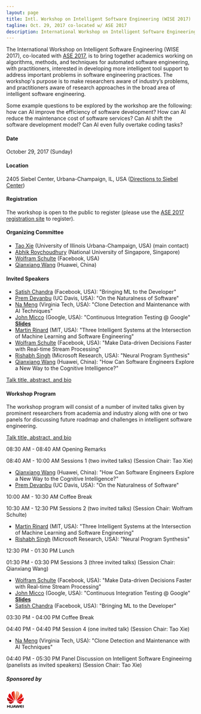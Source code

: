 ```yaml
---
layout: page
title: Intl. Workshop on Intelligent Software Engineering (WISE 2017)
tagline: Oct. 29, 2017 co-located w/ ASE 2017
description: International Workshop on Intelligent Software Engineering (WISE 2017)
---
```


The International Workshop on Intelligent Software Engineering (WISE 2017), co-located with [ASE 2017](http://ase2017.org/), is to bring together academics working on algorithms, methods, and techniques for automated software engineering, with practitioners, interested in developing more intelligent tool support to address important problems in software engineering practices. The workshop's purpose is to make researchers aware of industry’s problems, and practitioners aware of research approaches in the broad area of intelligent software engineering. 

Some example questions to be explored by the workshop are the following: how can AI improve the efficiency of software development? How can AI reduce the maintenance cost of software services? Can AI shift the software development model? Can AI even fully overtake coding tasks?

#### Date

October 29, 2017 (Sunday)

#### Location

2405 Siebel Center, Urbana-Champaign, IL, USA ([Directions to Siebel Center](https://cs.illinois.edu/contact-us/directions-siebel-center))

#### Registration

The workshop is open to the public to register (please use the [ASE 2017 registration site](http://ase2017.org/registration) to register). 

#### Organizing Committee

- [Tao Xie](http://taoxie.cs.illinois.edu/) (University of Illinois Urbana-Champaign, USA) (main contact)
- [Abhik Roychoudhury](http://www.comp.nus.edu.sg/~abhik) (National University of Singapore, Singapore)
- [Wolfram Schulte](https://research.fb.com/people/schulte-wolfram/) (Facebook, USA)
- [Qianxiang Wang](http://sei.pku.edu.cn/~wqx/) (Huawei, China)
 
#### Invited Speakers 

- [Satish Chandra](https://sites.google.com/site/schandraacmorg/) (Facebook, USA): "Bringing ML to the Developer" 
- [Prem Devanbu](http://web.cs.ucdavis.edu/~devanbu/) (UC Davis, USA): "On the Naturalness of Software"
- [Na Meng](http://people.cs.vt.edu/nm8247/) (Virginia Tech, USA): "Clone Detection and Maintenance with AI Techniques"
- [John Micco](https://research.google.com/pubs/105187.html) (Google, USA): "Continuous Integration Testing @ Google"  **[Slides](/wise17-johnmicco.pdf)**
- [Martin Rinard](http://people.csail.mit.edu/rinard/) (MIT, USA): "Three Intelligent Systems at the Intersection of Machine Learning and Software Engineering" 
- [Wolfram Schulte](https://research.fb.com/people/schulte-wolfram/) (Facebook, USA): "Make Data-driven Decisions Faster with Real-time Stream Processing"
- [Rishabh Singh](https://www.microsoft.com/en-us/research/people/risin/) (Microsoft Research, USA): "Neural Program Synthesis"
- [Qianxiang Wang](http://sei.pku.edu.cn/~wqx/) (Huawei, China): "How Can Software Engineers Explore a New Way to the Cognitive Intelligence?"

[Talk title, abstract, and bio](https://isofteng.github.io/wise2017/talkinfo.html)

#### Workshop Program

The workshop program will consist of a number of invited talks given by prominent researchers from academia and industry along with one or two panels for discussing future roadmap and challenges in intelligent software engineering.

[Talk title, abstract, and bio](https://isofteng.github.io/wise2017/talkinfo.html)

08:30 AM - 08:40 AM Opening Remarks

08:40 AM - 10:00 AM Sessions 1 (two invited talks) (Session Chair: Tao Xie)
- [Qianxiang Wang](http://sei.pku.edu.cn/~wqx/) (Huawei, China): "How Can Software Engineers Explore a New Way to the Cognitive Intelligence?"
- [Prem Devanbu](http://web.cs.ucdavis.edu/~devanbu/) (UC Davis, USA): "On the Naturalness of Software"

10:00 AM - 10:30 AM  Coffee Break

10:30 AM - 12:30 PM Sessions 2 (two invited talks) (Session Chair: Wolfram Schulte)
- [Martin Rinard](http://people.csail.mit.edu/rinard/) (MIT, USA): "Three Intelligent Systems at the Intersection of Machine Learning and Software Engineering"
- [Rishabh Singh](https://www.microsoft.com/en-us/research/people/risin/) (Microsoft Research, USA): "Neural Program Synthesis"

12:30 PM - 01:30 PM	 Lunch

01:30 PM - 03:30 PM Sessions 3 (three invited talks) (Session Chair: Qianxiang Wang)
- [Wolfram Schulte](https://research.fb.com/people/schulte-wolfram/) (Facebook, USA): "Make Data-driven Decisions Faster with Real-time Stream Processing"
- [John Micco](https://research.google.com/pubs/105187.html) (Google, USA): "Continuous Integration Testing @ Google" **[Slides](/wise17-johnmicco.pdf)**
- [Satish Chandra](https://sites.google.com/site/schandraacmorg/) (Facebook, USA): "Bringing ML to the Developer"

03:30 PM - 04:00 PM  Coffee Break

04:40 PM - 04:40 PM Session 4 (one invited talk) (Session Chair: Tao Xie)
- [Na Meng](http://people.cs.vt.edu/nm8247/) (Virginia Tech, USA): "Clone Detection and Maintenance with AI Techniques"

04:40 PM - 05:30 PM	Panel Discussion on Intelligent Software Engineeirng (panelists as invited speakers)  (Session Chair: Tao Xie)


##### Sponsored by

<img src="assets/images/huawei_logo.jpg" width="48">
